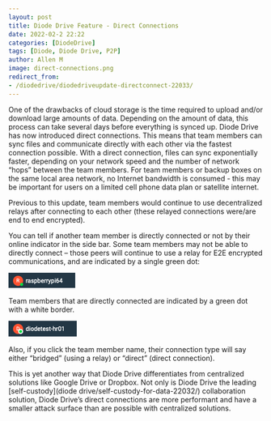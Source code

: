 ```yaml
---
layout: post
title: Diode Drive Feature - Direct Connections
date: 2022-02-2 22:22
categories: [DiodeDrive]
tags: [Diode, Diode Drive, P2P]
author: Allen M
image: direct-connections.png
redirect_from:
- /diodedrive/diodedriveupdate-directconnect-22033/
---
```


One of the drawbacks of cloud storage is the time required to upload and/or download large amounts of data. Depending on the amount of data, this process can take several days before everything is synced up. Diode Drive has now introduced direct connections. This means that team members can sync files and communicate directly with each other via the fastest connection possible. With a direct connection, files can sync exponentially faster, depending on your network speed and the number of network “hops” between the team members. For team members or backup boxes on the same local area network, no Internet bandwidth is consumed - this may be important for users on a limited cell phone data plan or satellite internet. 

Previous to this update, team members would continue to use decentralized relays after connecting to each other (these relayed connections were/are end to end encrypted). 

You can tell if another team member is directly connected or not by their online indicator in the side bar. Some team members may not be able to directly connect – those peers will continue to use a relay for E2E encrypted communications, and are indicated by a single green dot:

![](../assets/img/blog/peer-bridged.png)

Team members that are directly connected are indicated by a green dot with a white border.

![](../assets/img/blog/peer-direct.png)

Also, if you click the team member name, their connection type will say either “bridged” (using a relay) or “direct” (direct connection).

This is yet another way that Diode Drive differentiates from centralized solutions like Google Drive or Dropbox. Not only is Diode Drive the leading [self-custody](diode drive/self-custody-for-data-22032/) collaboration solution, Diode Drive’s direct connections are more performant and have a smaller attack surface than are possible with centralized solutions.